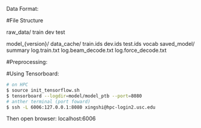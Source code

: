 Data Format:

#File Structure

raw_data/
	train
	dev
	test

model_{version}/
	data_cache/
		train.ids
		dev.ids
		test.ids
		vocab
	saved_model/
		summary
	log.train.txt
	log.beam_decode.txt
	log.force_decode.txt
		

#Preprocessing:
	

#Using Tensorboard:
```bash
# on HPC
$ source init_tensorflow.sh
$ tensorboard --logdir=model/model_ptb --port=8080
# anther terminal (port foward)
$ ssh -L 6006:127.0.0.1:8080 xingshi@hpc-login2.usc.edu
```
Then open browser: localhost:6006



